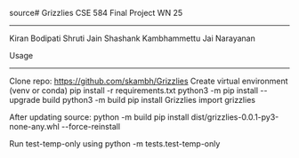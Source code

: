 source# Grizzlies
CSE 584 Final Project WN 25

---

Kiran Bodipati
Shruti Jain
Shashank Kambhammettu
Jai Narayanan

Usage

---

Clone repo: https://github.com/skambh/Grizzlies
Create virtual environment (venv or conda)
pip install -r requirements.txt
python3 -m pip install --upgrade build
python3 -m build
pip install Grizzlies
import grizzlies

After updating source:
python -m build
pip install dist/grizzlies-0.0.1-py3-none-any.whl --force-reinstall

Run test-temp-only using python -m tests.test-temp-only
